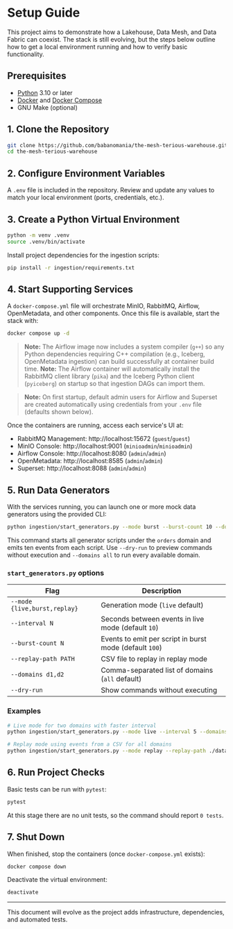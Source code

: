 # Setup Guide

This project aims to demonstrate how a Lakehouse, Data Mesh, and Data Fabric can coexist. The stack is still evolving, but the steps below outline how to get a local environment running and how to verify basic functionality.

## Prerequisites

- [Python](https://www.python.org/) 3.10 or later
- [Docker](https://docs.docker.com/get-docker/) and [Docker Compose](https://docs.docker.com/compose/)
- GNU Make (optional)

## 1. Clone the Repository

```bash
git clone https://github.com/babanomania/the-mesh-terious-warehouse.git
cd the-mesh-terious-warehouse
```

## 2. Configure Environment Variables

A `.env` file is included in the repository. Review and update any values to match your local environment (ports, credentials, etc.).

## 3. Create a Python Virtual Environment

```bash
python -m venv .venv
source .venv/bin/activate
```

Install project dependencies for the ingestion scripts:

```bash
pip install -r ingestion/requirements.txt
```

## 4. Start Supporting Services

A `docker-compose.yml` file will orchestrate MinIO, RabbitMQ, Airflow, OpenMetadata, and other components. Once this file is available, start the stack with:

```bash
docker compose up -d
```

> **Note:** The Airflow image now includes a system compiler (`g++`) so any Python dependencies requiring C++ compilation (e.g., Iceberg, OpenMetadata ingestion) can build successfully at container build time.
> **Note:** The Airflow container will automatically install the RabbitMQ client library (`pika`) and the Iceberg Python client (`pyiceberg`) on startup so that ingestion DAGs can import them.

> **Note:** On first startup, default admin users for Airflow and Superset are created automatically using credentials from your `.env` file (defaults shown below).

Once the containers are running, access each service's UI at:

- RabbitMQ Management: http://localhost:15672 (`guest`/`guest`)
- MinIO Console: http://localhost:9001 (`minioadmin`/`minioadmin`)
- Airflow Console: http://localhost:8080 (`admin`/`admin`)
- OpenMetadata: http://localhost:8585 (`admin`/`admin`)
- Superset: http://localhost:8088 (`admin`/`admin`)

## 5. Run Data Generators

With the services running, you can launch one or more mock data generators using
the provided CLI:

```bash
python ingestion/start_generators.py --mode burst --burst-count 10 --domains orders
```

This command starts all generator scripts under the `orders` domain and emits
ten events from each script. Use `--dry-run` to preview commands without
execution and `--domains all` to run every available domain.

### `start_generators.py` options

| Flag | Description |
| ---- | ----------- |
| `--mode {live,burst,replay}` | Generation mode (`live` default) |
| `--interval N` | Seconds between events in live mode (default `10`) |
| `--burst-count N` | Events to emit per script in burst mode (default `100`) |
| `--replay-path PATH` | CSV file to replay in replay mode |
| `--domains d1,d2` | Comma-separated list of domains (`all` default) |
| `--dry-run` | Show commands without executing |

### Examples

```bash
# Live mode for two domains with faster interval
python ingestion/start_generators.py --mode live --interval 5 --domains orders,returns

# Replay mode using events from a CSV for all domains
python ingestion/start_generators.py --mode replay --replay-path ./data/orders.csv --domains all
```

## 6. Run Project Checks

Basic tests can be run with `pytest`:

```bash
pytest
```

At this stage there are no unit tests, so the command should report `0 tests`.

## 7. Shut Down

When finished, stop the containers (once `docker-compose.yml` exists):

```bash
docker compose down
```

Deactivate the virtual environment:

```bash
deactivate
```

---

This document will evolve as the project adds infrastructure, dependencies, and automated tests.
